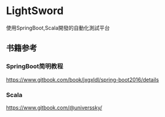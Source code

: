 # LightSword

使用SpringBoot,Scala開發的自動化測試平台

## 书籍参考

### SpringBoot简明教程

https://www.gitbook.com/book/jxgxldl/spring-boot2016/details

### Scala

https://www.gitbook.com/@universsky/
